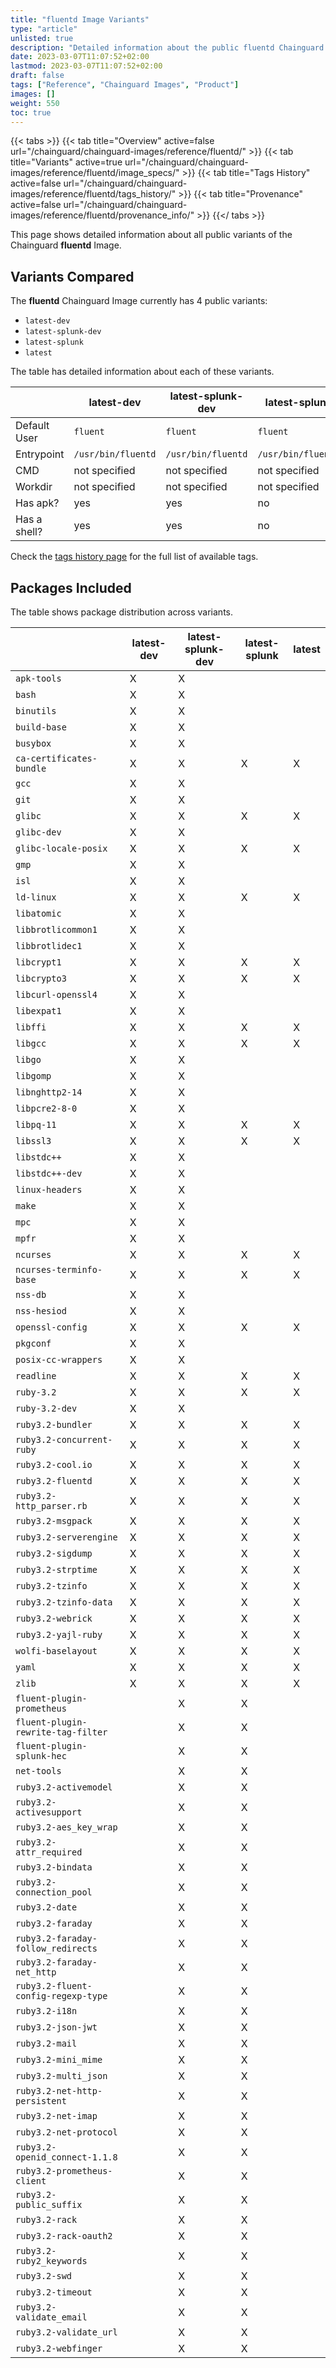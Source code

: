 ```yaml
---
title: "fluentd Image Variants"
type: "article"
unlisted: true
description: "Detailed information about the public fluentd Chainguard Image variants"
date: 2023-03-07T11:07:52+02:00
lastmod: 2023-03-07T11:07:52+02:00
draft: false
tags: ["Reference", "Chainguard Images", "Product"]
images: []
weight: 550
toc: true
---
```


{{< tabs >}}
{{< tab title="Overview" active=false url="/chainguard/chainguard-images/reference/fluentd/" >}}
{{< tab title="Variants" active=true url="/chainguard/chainguard-images/reference/fluentd/image_specs/" >}}
{{< tab title="Tags History" active=false url="/chainguard/chainguard-images/reference/fluentd/tags_history/" >}}
{{< tab title="Provenance" active=false url="/chainguard/chainguard-images/reference/fluentd/provenance_info/" >}}
{{</ tabs >}}

This page shows detailed information about all public variants of the Chainguard **fluentd** Image.

## Variants Compared
The **fluentd** Chainguard Image currently has 4 public variants: 

- `latest-dev`
- `latest-splunk-dev`
- `latest-splunk`
- `latest`

The table has detailed information about each of these variants.

|              | latest-dev         | latest-splunk-dev  | latest-splunk      | latest             |
|--------------|--------------------|--------------------|--------------------|--------------------|
| Default User | `fluent`           | `fluent`           | `fluent`           | `fluent`           |
| Entrypoint   | `/usr/bin/fluentd` | `/usr/bin/fluentd` | `/usr/bin/fluentd` | `/usr/bin/fluentd` |
| CMD          | not specified      | not specified      | not specified      | not specified      |
| Workdir      | not specified      | not specified      | not specified      | not specified      |
| Has apk?     | yes                | yes                | no                 | no                 |
| Has a shell? | yes                | yes                | no                 | no                 |

Check the [tags history page](/chainguard/chainguard-images/reference/fluentd/tags_history/) for the full list of available tags.

## Packages Included
The table shows package distribution across variants.

|                                     | latest-dev | latest-splunk-dev | latest-splunk | latest |
|-------------------------------------|------------|-------------------|---------------|--------|
| `apk-tools`                         | X          | X                 |               |        |
| `bash`                              | X          | X                 |               |        |
| `binutils`                          | X          | X                 |               |        |
| `build-base`                        | X          | X                 |               |        |
| `busybox`                           | X          | X                 |               |        |
| `ca-certificates-bundle`            | X          | X                 | X             | X      |
| `gcc`                               | X          | X                 |               |        |
| `git`                               | X          | X                 |               |        |
| `glibc`                             | X          | X                 | X             | X      |
| `glibc-dev`                         | X          | X                 |               |        |
| `glibc-locale-posix`                | X          | X                 | X             | X      |
| `gmp`                               | X          | X                 |               |        |
| `isl`                               | X          | X                 |               |        |
| `ld-linux`                          | X          | X                 | X             | X      |
| `libatomic`                         | X          | X                 |               |        |
| `libbrotlicommon1`                  | X          | X                 |               |        |
| `libbrotlidec1`                     | X          | X                 |               |        |
| `libcrypt1`                         | X          | X                 | X             | X      |
| `libcrypto3`                        | X          | X                 | X             | X      |
| `libcurl-openssl4`                  | X          | X                 |               |        |
| `libexpat1`                         | X          | X                 |               |        |
| `libffi`                            | X          | X                 | X             | X      |
| `libgcc`                            | X          | X                 | X             | X      |
| `libgo`                             | X          | X                 |               |        |
| `libgomp`                           | X          | X                 |               |        |
| `libnghttp2-14`                     | X          | X                 |               |        |
| `libpcre2-8-0`                      | X          | X                 |               |        |
| `libpq-11`                          | X          | X                 | X             | X      |
| `libssl3`                           | X          | X                 | X             | X      |
| `libstdc++`                         | X          | X                 |               |        |
| `libstdc++-dev`                     | X          | X                 |               |        |
| `linux-headers`                     | X          | X                 |               |        |
| `make`                              | X          | X                 |               |        |
| `mpc`                               | X          | X                 |               |        |
| `mpfr`                              | X          | X                 |               |        |
| `ncurses`                           | X          | X                 | X             | X      |
| `ncurses-terminfo-base`             | X          | X                 | X             | X      |
| `nss-db`                            | X          | X                 |               |        |
| `nss-hesiod`                        | X          | X                 |               |        |
| `openssl-config`                    | X          | X                 | X             | X      |
| `pkgconf`                           | X          | X                 |               |        |
| `posix-cc-wrappers`                 | X          | X                 |               |        |
| `readline`                          | X          | X                 | X             | X      |
| `ruby-3.2`                          | X          | X                 | X             | X      |
| `ruby-3.2-dev`                      | X          | X                 |               |        |
| `ruby3.2-bundler`                   | X          | X                 | X             | X      |
| `ruby3.2-concurrent-ruby`           | X          | X                 | X             | X      |
| `ruby3.2-cool.io`                   | X          | X                 | X             | X      |
| `ruby3.2-fluentd`                   | X          | X                 | X             | X      |
| `ruby3.2-http_parser.rb`            | X          | X                 | X             | X      |
| `ruby3.2-msgpack`                   | X          | X                 | X             | X      |
| `ruby3.2-serverengine`              | X          | X                 | X             | X      |
| `ruby3.2-sigdump`                   | X          | X                 | X             | X      |
| `ruby3.2-strptime`                  | X          | X                 | X             | X      |
| `ruby3.2-tzinfo`                    | X          | X                 | X             | X      |
| `ruby3.2-tzinfo-data`               | X          | X                 | X             | X      |
| `ruby3.2-webrick`                   | X          | X                 | X             | X      |
| `ruby3.2-yajl-ruby`                 | X          | X                 | X             | X      |
| `wolfi-baselayout`                  | X          | X                 | X             | X      |
| `yaml`                              | X          | X                 | X             | X      |
| `zlib`                              | X          | X                 | X             | X      |
| `fluent-plugin-prometheus`          |            | X                 | X             |        |
| `fluent-plugin-rewrite-tag-filter`  |            | X                 | X             |        |
| `fluent-plugin-splunk-hec`          |            | X                 | X             |        |
| `net-tools`                         |            | X                 | X             |        |
| `ruby3.2-activemodel`               |            | X                 | X             |        |
| `ruby3.2-activesupport`             |            | X                 | X             |        |
| `ruby3.2-aes_key_wrap`              |            | X                 | X             |        |
| `ruby3.2-attr_required`             |            | X                 | X             |        |
| `ruby3.2-bindata`                   |            | X                 | X             |        |
| `ruby3.2-connection_pool`           |            | X                 | X             |        |
| `ruby3.2-date`                      |            | X                 | X             |        |
| `ruby3.2-faraday`                   |            | X                 | X             |        |
| `ruby3.2-faraday-follow_redirects`  |            | X                 | X             |        |
| `ruby3.2-faraday-net_http`          |            | X                 | X             |        |
| `ruby3.2-fluent-config-regexp-type` |            | X                 | X             |        |
| `ruby3.2-i18n`                      |            | X                 | X             |        |
| `ruby3.2-json-jwt`                  |            | X                 | X             |        |
| `ruby3.2-mail`                      |            | X                 | X             |        |
| `ruby3.2-mini_mime`                 |            | X                 | X             |        |
| `ruby3.2-multi_json`                |            | X                 | X             |        |
| `ruby3.2-net-http-persistent`       |            | X                 | X             |        |
| `ruby3.2-net-imap`                  |            | X                 | X             |        |
| `ruby3.2-net-protocol`              |            | X                 | X             |        |
| `ruby3.2-openid_connect-1.1.8`      |            | X                 | X             |        |
| `ruby3.2-prometheus-client`         |            | X                 | X             |        |
| `ruby3.2-public_suffix`             |            | X                 | X             |        |
| `ruby3.2-rack`                      |            | X                 | X             |        |
| `ruby3.2-rack-oauth2`               |            | X                 | X             |        |
| `ruby3.2-ruby2_keywords`            |            | X                 | X             |        |
| `ruby3.2-swd`                       |            | X                 | X             |        |
| `ruby3.2-timeout`                   |            | X                 | X             |        |
| `ruby3.2-validate_email`            |            | X                 | X             |        |
| `ruby3.2-validate_url`              |            | X                 | X             |        |
| `ruby3.2-webfinger`                 |            | X                 | X             |        |

